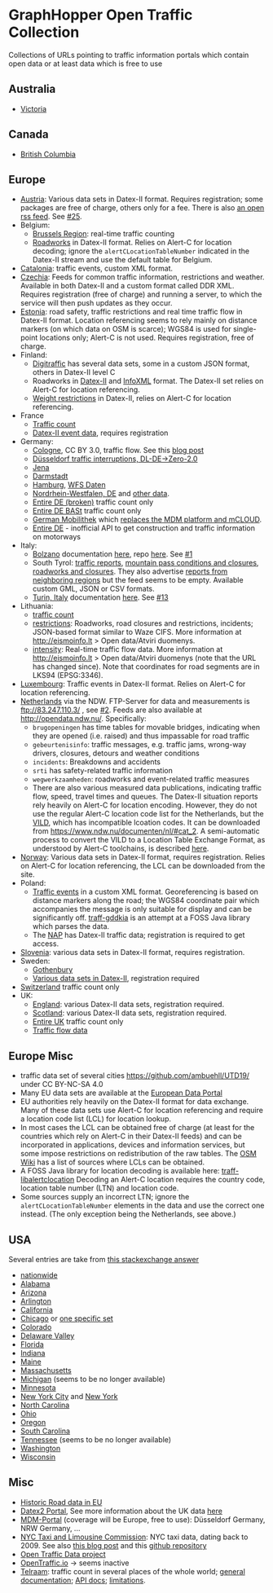 # GraphHopper Open Traffic Collection

Collections of URLs pointing to traffic information portals which contain open data or at least data which is free to use

## Australia

 * [Victoria](http://api.vicroads.vic.gov.au/)

## Canada

* [British Columbia](http://www.th.gov.bc.ca/trafficData/)

## Europe

* [Austria](https://contentportal.asfinag.at/data): Various data sets in Datex-II format. Requires registration; some packages are free of charge, others only for a fee. There is also [an open rss feed](https://publiccontent.asfinag.at/rss/feed/de/trafficmessages). See [#25](https://github.com/graphhopper/open-traffic-collection/issues/25).
* Belgium:
  * [Brussels Region](http://opendatastore.brussels/en/dataset/traffic-count): real-time traffic counting
  * [Roadworks](http://www.verkeerscentrum.be/uitwisseling/datex2full) in Datex-II format. Relies on Alert-C for location decoding; ignore the `alertCLocationTableNumber` indicated in the Datex-II stream and use the default table for Belgium.
* [Catalonia](http://www.gencat.cat/transit/opendata/incidenciesGML.xml): traffic events, custom XML format.
* [Czechia](http://registr.dopravniinfo.cz/en/): Feeds for common traffic information, restrictions and weather. Available in both Datex-II and a custom format called DDR XML. Requires registration (free of charge) and running a server, to which the service will then push updates as they occur.
* [Estonia](https://tarktee.mnt.ee/#/en/datex): road safety, traffic restrictions and real time traffic flow in Datex-II format. Location referencing seems to rely mainly on distance markers (on which data on OSM is scarce); WGS84 is used for single-point locations only; Alert-C is not used. Requires registration, free of charge.
* Finland:
  * [Digitraffic](https://www.digitraffic.fi/en/road-traffic/) has several data sets, some in a custom JSON format, others in Datex-II level C
  * Roadworks in [Datex-II](https://aineistot.vayla.fi/roadworks/roadworks_d2.xml) and [InfoXML](https://aineistot.vayla.fi/roadworks/roadworks_infoxml.xml) format. The Datex-II set relies on Alert-C for location referencing.
  * [Weight restrictions](https://aineistot.vayla.fi/painorajoitukset/painorajoitukset_d2.xml) in Datex-II, relies on Alert-C for location referencing.
* France
  * [Traffic count](https://www.quandl.com/data/INSEE?keyword=traffic)
  * [Datex-II event data](http://diffusion-numerique.info-routiere.gouv.fr/acces-aux-donnees-evenementielles-datex-2-r13.html), requires registration
* Germany:
  * [Cologne](http://www.offenedaten-koeln.de/dataset/verkehrskalender-der-stadt-k%C3%B6ln), CC BY 3.0, traffic flow. See this [blog post](https://www.graphhopper.com/blog/2015/04/08/visualize-and-handle-traffic-information-with-graphhopper-in-real-time-for-cologne-germany-koln/)
  * [Düsseldorf traffic interruptions, DL-DE->Zero-2.0](https://opendata.duesseldorf.de/dataset/verkehrsmeldungen-mobilit%C3%A4tsdaten)
  * [Jena](https://opendata.jena.de/group/mobilitat)
  * [Darmstadt](https://darmstadt.ui-traffic.de/faces/TrafficData.xhtml)
  * [Hamburg](http://suche.transparenz.hamburg.de/dataset/geo-online-portal-hamburg), [WFS Daten](https://geodienste.hamburg.de/HH_WFS_Verkehr_opendata?REQUEST=GetCapabilities&SERVICE=WFS)
  * [Nordrhein-Westfalen, DE](https://open.nrw/dataset/verkehrszentrale-verkehrsinformationen-der-viz-nrw-fuer-nordrhein-westfalen-1476687235163) and [other data](https://open.nrw/dataset/verkehrszentrale-verkehrslage-los-1476688071631).
  * [Entire DE (broken)](https://www.mcloud.de/web/guest/suche/-/results/detail/verkehrsdatenautomatischedauerzhlstellen) traffic count only
  * [Entire DE BASt](https://www.bast.de/BASt_2017/DE/Verkehrstechnik/Fachthemen/v2-verkehrszaehlung/Daten/2017_1/Jawe2017.html?nn=1819490) traffic count only
  * [German Mobilithek](https://mobilithek.info/) which [replaces the MDM platform and mCLOUD](https://www.mdm-portal.de/migration/).
  * [Entire DE](https://autobahn.api.bund.dev/) - inofficial API to get construction and traffic information on motorways
* Italy:
  * [Bolzano](http://traffic.bz.it/) documentation [here](http://ipchannels.integreen-life.bz.it/doc/), repo [here](https://github.com/tis-innovation-park/BZtraffic). See [#1](https://github.com/graphhopper/open-traffic-collection/pull/1)
  * South Tyrol: [traffic reports](https://www.europeandataportal.eu/data/#/datasets/p_bz-webservices-southtyrolean-trafficreport-currentsituation), [mountain pass conditions and closures](https://www.europeandataportal.eu/data/#/datasets/p_bz-webservices-southtyrolean-trafficreport-mountainroadsandpasses), [roadworks and closures](https://www.europeandataportal.eu/data/#/datasets/p_bz-webservices-southtyrolean-trafficreport-works-closings). They also advertise [reports from neighboring regions](https://www.europeandataportal.eu/data/#/datasets/p_bz-webservices-southtyrolean-trafficreport-outofprovince) but the feed seems to be empty. Available custom GML, JSON or CSV formats.
  * [Turin, Italy](http://opendata.5t.torino.it/get_fdt) documentation [here](http://www.5t.torino.it/wp-content/uploads/2016/04/flussi_traffico_rt.pdf). See [#13](https://github.com/graphhopper/open-traffic-collection/issues/13)
 * Lithuania:
   * [traffic count](http://lakd.lrv.lt/lt/atviri-duomenys)
   * [restrictions](http://restrictions.eismoinfo.lt/): Roadworks, road closures and restrictions, incidents; JSON-based format similar to Waze CIFS. More information at http://eismoinfo.lt > Open data/Atviri duomenys.
   * [intensity](https://old.eismoinfo.lt/traffic-intensity-service): Real-time traffic flow data. More information at http://eismoinfo.lt > Open data/Atviri duomenys (note that the URL has changed since). Note that coordinates for road segments are in LKS94 (EPSG:3346).
* [Luxembourg](http://www.cita.lu/info_trafic/datex/situationrecord): Traffic events in Datex-II format. Relies on Alert-C for location referencing.
* [Netherlands](http://83.247.110.3/ndwOpenAVG/Default.aspx) via the NDW. FTP-Server for data and measurements is ftp://83.247.110.3/ , see [#2](https://github.com/graphhopper/open-traffic-collection/issues/2). Feeds are also available at http://opendata.ndw.nu/. Specifically:
  * `brugopeningen` has time tables for movable bridges, indicating when they are opened (i.e. raised) and thus impassable for road traffic
  * `gebeurtenisinfo`: traffic messages, e.g. traffic jams, wrong-way drivers, closures, detours and weather conditions
  * `incidents`: Breakdowns and accidents
  * `srti` has safety-related traffic information
  * `wegwerkzaamheden`: roadworks and event-related traffic measures
  * There are also various measured data publications, indicating traffic flow, speed, travel times and queues. The Datex-II situation reports rely heavily on Alert-C for location encoding. However, they do not use the regular Alert-C location code list for the Netherlands, but the [VILD](https://docs.ndw.nu/en/sb/algemeen/specialisatie/VILD.html), which has incompatible lcoation codes. It can be downloaded from https://www.ndw.nu/documenten/nl/#cat_2. A semi-automatic process to convert the VILD to a Location Table Exchange Format, as understood by Alert-C toolchains, is described [here](https://gitlab.com/traffxml/vild2ltef).
* [Norway](https://www.vegvesen.no/om+statens+vegvesen/om+organisasjonen/apne-data/Datex/publikasjoner): Various data sets in Datex-II format, requires registration. Relies on Alert-C for location referencing, the LCL can be downloaded from the site.
* Poland:
  * [Traffic events](https://www.gddkia.gov.pl/dane/zima_html/utrdane.xml) in a custom XML format. Georeferencing is based on distance markers along the road; the WGS84 coordinate pair which accompanies the message is only suitable for display and can be significantly off. [traff-gddkia](https://gitlab.com/traffxml/traff-gddkia) is an attempt at a FOSS Java library which parses the data.
  * The [NAP](https://kpd.gddkia.gov.pl/) has Datex-II traffic data; registration is required to get access.
* [Slovenia](https://www.promet.si/portal/en/etd.aspx): various data sets in Datex-II format, requires registration.
* Sweden:
  * [Gothenbury](http://www.statistik.tkgbg.se/)
  * [Various data sets in Datex-II](https://www.trafikverket.se/tjanster/Oppna_data/oppna-data-vi-erbjuder/), registration required
* [Switzerland](https://www.astra.admin.ch/astra/de/home/dokumentation/daten-informationsprodukte/verkehrsdaten.html) traffic count only
* UK:
  * [England](https://www.trafficengland.com/services-info): various Datex-II data sets, registration required.
  * [Scotland](https://trafficscotland.org/datex/): various Datex-II data sets, registration required.
  * [Entire UK](http://www.dft.gov.uk/traffic-counts/) traffic count only
  * [Traffic flow data](https://data.gov.uk/dataset/dft-eng-srn-routes-journey-times)

## Europe Misc

* traffic data set of several cities https://github.com/ambuehll/UTD19/ under CC BY-NC-SA 4.0
* Many EU data sets are available at the [European Data Portal](http://www.europeandataportal.eu/data/en/group/transport?q=traffic)
* EU authorities rely heavily on the Datex-II format for data exchange. Many of these data sets use Alert-C for location referencing and require a location code list (LCL) for location lookup.
* In most cases the LCL can be obtained free of charge (at least for the countries which rely on Alert-C in their Datex-II feeds) and can be incorporated in applications, devices and information services, but some impose restrictions on redistribution of the raw tables. The [OSM Wiki](https://wiki.openstreetmap.org/wiki/TMC#Available_datasets) has a list of sources where LCLs can be obtained.
* A FOSS Java library for location decoding is available here: [traff-libalertclocation](https://gitlab.com/traffxml/traff-libalertclocation) Decoding an Alert-C location requires the country code, location table number (LTN) and location code.
* Some sources supply an incorrect LTN; ignore the `alertCLocationTableNumber` elements in the data and use the correct one instead. (The only exception being the Netherlands, see above.)


## USA

Several entries are take from [this stackexchange answer](http://opendata.stackexchange.com/a/1772/12662)

* [nationwide](http://www.fhwa.dot.gov/policyinformation/travel_monitoring/tvt.cfm)
* [Alabama](https://www.dot.state.al.us/maweb/trafficMonitoring/trafficMonitoring.html)
* [Arizona](http://www.azdot.gov/planning/DataandAnalysis)
* [Arlington](https://www.arlingtonva.us/Government/Projects/22202-Data/Traffic-Transit-Data)
* [California](http://traffic-counts.dot.ca.gov/)
* [Chicago](https://data.cityofchicago.org/browse?tags=traffic) or [one specific set](https://data.cityofchicago.org/Transportation/Average-Daily-Traffic-Counts/pfsx-4n4m)
* [Colorado](http://dtdapps.coloradodot.info/otis)
* [Delaware Valley](http://www.dvrpc.org/webmaps/trafficcounts/)
* [Florida](http://www.dot.state.fl.us/planning/statistics/trafficdata/)
* [Indiana](http://www.in.gov/indot/2720.htm)
* [Maine](http://www.maine.gov/mdot/traffic/ytc/)
* [Massachusetts](http://www.massdot.state.ma.us/highway/TrafficVolumeCounts.aspx)
* [Michigan](http://www.michigan.gov/mdot/0,4616,7-151-9615---,00.html) (seems to be no longer available)
* [Minnesota](http://www.dot.state.mn.us/traffic/data/)
* [New York City](https://data.cityofnewyork.us/Transportation/Real-Time-Traffic-Speed-Data/xsat-x5sa) and [New York](https://www.dot.ny.gov/highway-data-services)
* [North Carolina](http://www.ncdot.gov/projects/trafficsurvey/)
* [Ohio](http://www.dot.state.oh.us/Divisions/Planning/TechServ/traffic/Pages/Traffic-Count-Reports-and-Maps.aspx)
* [Oregon](http://www.oregon.gov/ODOT/td/tdata/Pages/tsm/tvt.aspx)
* [South Carolina](http://www.scdot.org/getting/trafficcounts.aspx)
* [Tennessee](http://www.tdot.state.tn.us/projectplanning/adt.asp) (seems to be no longer available)
* [Washington](http://www.wsdot.wa.gov/mapsdata/travel/annualtrafficreport.htm)
* [Wisconsin](http://wisconsindot.gov/Pages/projects/data-plan/traf-counts/default.aspx)


## Misc

* [Historic Road data in EU](http://open-data.europa.eu/en/data/dataset/4t2lYOaJNRsEgDA37hrUgg)
* [Datex2 Portal](https://www.datex2.eu/), See more information about the UK data [here](http://dalelane.co.uk/blog/?p=1450)
* [MDM-Portal](http://www.mdm-portal.de/) (coverage will be Europe, free to use): Düsseldorf Germany, NRW Germany, ...
* [NYC Taxi and Limousine Commission](http://www.nyc.gov/html/tlc/html/about/trip_record_data.shtml): NYC taxi data, dating back to 2009. See also [this blog post](http://toddwschneider.com/posts/analyzing-1-1-billion-nyc-taxi-and-uber-trips-with-a-vengeance/) and this [github repository](https://github.com/toddwschneider/nyc-taxi-data)
* [Open Traffic Data project](http://www.worldbank.org/en/news/feature/2016/12/19/open-traffic-data-to-revolutionize-transport)
* [OpenTraffic.io](http://opentraffic.io/) -> seems inactive
* [Telraam](https://telraam.net): traffic count in several places of the whole world; [general documentation](https://telraam.net/en/what-is-telraam); [API docs](https://documenter.getpostman.com/view/8210376/TWDRqyaV); [limitations](https://telraam.zendesk.com/hc/en-us/articles/360026050311-Potential-inaccuracies-with-Telraam).
